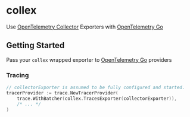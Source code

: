 # collex

Use [OpenTelemetry Collector] Exporters with [OpenTelemetry Go]

## Getting Started

Pass your `collex` wrapped exporter to [OpenTelemetry Go] providers

### Tracing

```go
// collectorExporter is assumed to be fully configured and started.
tracerProvider := trace.NewTracerProvider(
	trace.WithBatcher(collex.TracesExporter(collectorExporter)),
	/* ... */
)
```

[OpenTelemetry Collector]: https://github.com/open-telemetry/opentelemetry-collector
[OpenTelemetry Go]: https://github.com/open-telemetry/opentelemetry-go
